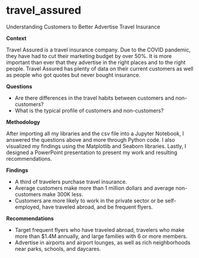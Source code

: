 # travel_assured
Understanding Customers to Better Advertise Travel Insurance

**Context**

Travel Assured is a travel insurance company. Due to the COVID pandemic, they have had to cut their marketing budget by over 50%. It is more important than ever that they advertise in the right places and to the right people. Travel Assured has plenty of data on their current customers as well as people who got quotes but never bought insurance.

**Questions**
* Are there differences in the travel habits between customers and non-customers?
* What is the typical profile of customers and non-customers?

**Methodology**

After importing all my libraries and the csv file into a Jupyter Notebook, I answered the questions above and more through Python code. I also visualized my findings using the Matplotlib and Seaborn libraries. Lastly, I designed a PowerPoint presentation to present my work and resulting recommendations.

**Findings**
* A third of travelers purchase travel insurance.
* Average customers make more than 1 million dollars and average non-customers make 300K less. 
* Customers are more likely to work in the private sector or be self-employed, have traveled abroad, and be frequent flyers.

**Recommendations**
* Target frequent flyers who have traveled abroad, travelers who make more than $1.4M annually, and large families with 6 or more members.
* Advertise in airports and airport lounges, as well as rich neighborhoods near parks, schools, and daycares.
